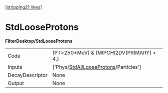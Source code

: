 [[stripping21 lines]](./stripping21-index)

# StdLooseProtons

**FilterDesktop/StdLooseProtons**

|                 |                                                                                             |
|-----------------|---------------------------------------------------------------------------------------------|
| Code            | (PT\>250\*MeV) & (MIPCHI2DV(PRIMARY) \> 4.)                                                 |
| Inputs          | ['Phys/[StdAllLooseProtons](./stripping21-commonparticles-stdalllooseprotons)/Particles'] |
| DecayDescriptor | None                                                                                        |
| Output          | None                                                                                        |
